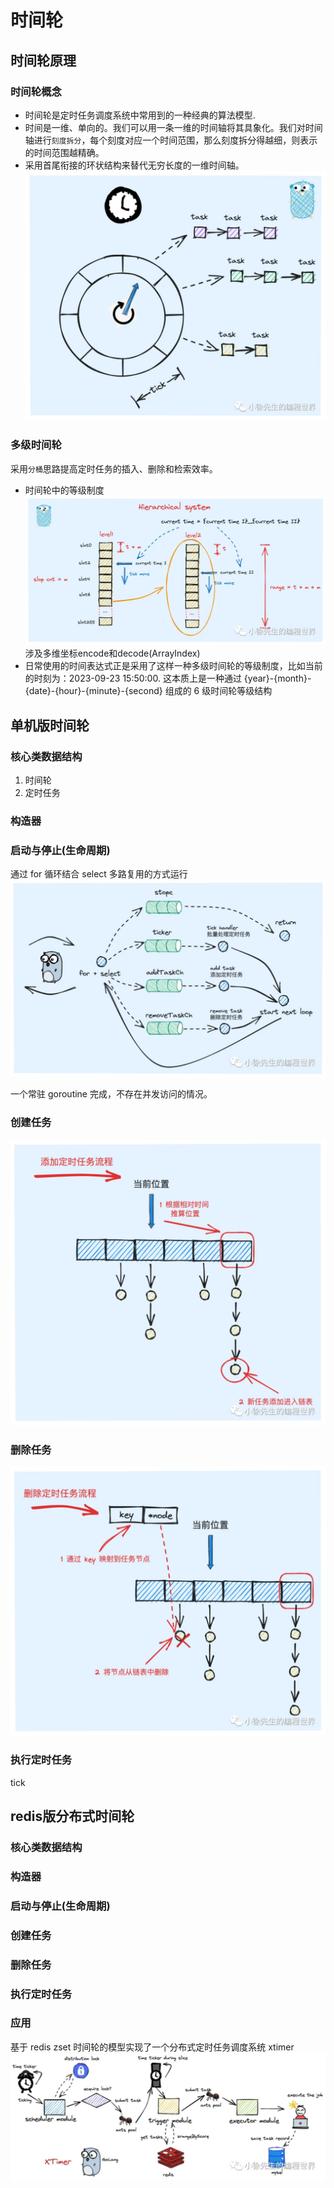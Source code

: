 # 时间轮

## 时间轮原理

### 时间轮概念

- 时间轮是定时任务调度系统中常用到的一种经典的算法模型.
- 时间是一维、单向的。我们可以用一条一维的时间轴将其具象化。我们对时间轴进行`刻度拆分`，每个刻度对应一个时间范围，那么刻度拆分得越细，则表示的时间范围越精确。
- 采用首尾衔接的环状结构来替代无穷长度的一维时间轴。
  ![alt text](image.png)

### 多级时间轮

采用`分桶`思路提高定时任务的插入、删除和检索效率。

- 时间轮中的等级制度
  ![alt text](image-1.png)
  涉及多维坐标encode和decode(ArrayIndex)
- 日常使用的时间表达式正是采用了这样一种多级时间轮的等级制度，比如当前的时刻为：2023-09-23 15:50:00. 这本质上是一种通过 {year}-{month}-{date}-{hour}-{minute}-{second} 组成的 6 级时间轮等级结构

## 单机版时间轮

### 核心类数据结构

1. 时间轮
2. 定时任务

### 构造器

### 启动与停止(生命周期)

通过 for 循环结合 select 多路复用的方式运行
![alt text](image-3.png)

一个常驻 goroutine 完成，不存在并发访问的情况。

### 创建任务

![alt text](image-4.png)

### 删除任务

![alt text](image-5.png)

### 执行定时任务

tick

## redis版分布式时间轮

### 核心类数据结构

### 构造器

### 启动与停止(生命周期)

### 创建任务

### 删除任务

### 执行定时任务

### 应用

基于 redis zset 时间轮的模型实现了一个分布式定时任务调度系统 xtimer
![alt text](image-2.png)
